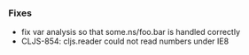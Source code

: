 
### Fixes 
* fix var analysis so that some.ns/foo.bar is handled correctly 
* CLJS-854: cljs.reader could not read numbers under IE8 
